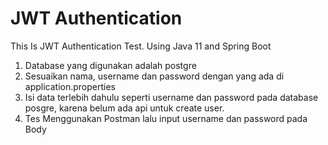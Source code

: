 # JWT Authentication
This Is JWT Authentication Test. Using Java 11 and Spring Boot

1. Database yang digunakan adalah postgre
2. Sesuaikan nama, username dan password dengan yang ada di application.properties
3. Isi data terlebih dahulu seperti username dan password pada database posgre,
   karena belum ada api untuk create user.
4. Tes Menggunakan Postman lalu input username dan password pada Body
